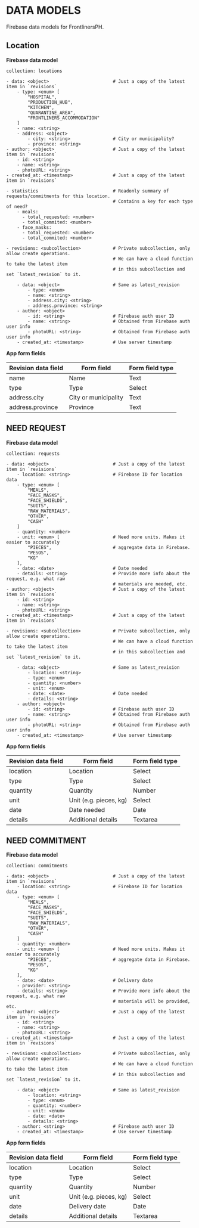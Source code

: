 # DATA MODELS

Firebase data models for FrontlinersPH.

## Location

**Firebase data model**

```
collection: locations

- data: <object>                        # Just a copy of the latest item in `revisions`
    - type: <enum> [
        "HOSPITAL",
        "PRODUCTION_HUB",
        "KITCHEN",
        "QUARANTINE_AREA",
        "FRONTLINERS_ACCOMMODATION"
    ]
    - name: <string>
    - address: <object>
        - city: <string>                # City or municipality?
        - province: <string>
- author: <object>                      # Just a copy of the latest item in `revisions`
    - id: <string>
    - name: <string>
    - photoURL: <string>
- created_at: <timestamp>               # Just a copy of the latest item in `revisions`

- statistics                            # Readonly summary of requests/commitments for this location.
                                        # Contains a key for each type of need?
    - meals:
      - total_requested: <number>
      - total_commited: <number>
    - face_masks:
      - total_requested: <number>
      - total_commited: <number>

- revisions: <subcollection>            # Private subcollection, only allow create operations.
                                        # We can have a cloud function to take the latest item
                                        # in this subcollection and set `latest_revision` to it.

    - data: <object>                    # Same as latest_revision
        - type: <enum>
        - name: <string>
        - address.city: <string>
        - address.province: <string>
    - author: <object>
        - id: <string>                  # Firebase auth user ID
        - name: <string>                # Obtained from Firebase auth user info
        - photoURL: <string>            # Obtained from Firebase auth user info
    - created_at: <timestamp>           # Use server timestamp
```

**App form fields**

| Revision data field | Form field           | Form field type |
| ------------------- | -------------------- | --------------- |
| name                | Name                 | Text            |
| type                | Type                 | Select          |
| address.city        | City or municipality | Text            |
| address.province    | Province             | Text            |

## NEED REQUEST

**Firebase data model**

```
collection: requests

- data: <object>                        # Just a copy of the latest item in `revisions`
    - location: <string>                # Firebase ID for location data
    - type: <enum> [
        "MEALS",
        "FACE_MASKS",
        "FACE_SHIELDS",
        "SUITS",
        "RAW_MATERIALS",
        "OTHER",
        "CASH"
    ]
    - quantity: <number>
    - unit: <enum> [                    # Need more units. Makes it easier to accurately
        "PIECES",                       # aggregate data in Firebase.
        "PESOS",
        "KG"
    ],
    - date: <date>                      # Date needed
    - details: <string>                 # Provide more info about the request, e.g. what raw
                                        # materials are needed, etc.
- author: <object>                      # Just a copy of the latest item in `revisions`
    - id: <string>
    - name: <string>
    - photoURL: <string>
- created_at: <timestamp>               # Just a copy of the latest item in `revisions`

- revisions: <subcollection>            # Private subcollection, only allow create operations.
                                        # We can have a cloud function to take the latest item
                                        # in this subcollection and set `latest_revision` to it.

    - data: <object>                    # Same as latest_revision
        - location: <string>
        - type: <enum>
        - quantity: <number>
        - unit: <enum>
        - date: <date>                  # Date needed
        - details: <string>
    - author: <object>
        - id: <string>                  # Firebase auth user ID
        - name: <string>                # Obtained from Firebase auth user info
        - photoURL: <string>            # Obtained from Firebase auth user info
    - created_at: <timestamp>           # Use server timestamp
```

**App form fields**

| Revision data field | Form field             | Form field type |
| ------------------- | ---------------------- | --------------- |
| location            | Location               | Select          |
| type                | Type                   | Select          |
| quantity            | Quantity               | Number          |
| unit                | Unit (e.g. pieces, kg) | Select          |
| date                | Date needed            | Date            |
| details             | Additional details     | Textarea        |

## NEED COMMITMENT

**Firebase data model**

```
collection: commitments

- data: <object>                        # Just a copy of the latest item in `revisions`
    - location: <string>                # Firebase ID for location data
    - type: <enum> [
        "MEALS",
        "FACE_MASKS",
        "FACE_SHIELDS",
        "SUITS",
        "RAW_MATERIALS",
        "OTHER",
        "CASH"
    ]
    - quantity: <number>
    - unit: <enum> [                    # Need more units. Makes it easier to accurately
        "PIECES",                       # aggregate data in Firebase.
        "PESOS",
        "KG"
    ],
    - date: <date>                      # Delivery date
    - provider: <string>
    - details: <string>                 # Provide more info about the request, e.g. what raw
                                        # materials will be provided, etc.
  - author: <object>                    # Just a copy of the latest item in `revisions`
    - id: <string>
    - name: <string>
    - photoURL: <string>
- created_at: <timestamp>               # Just a copy of the latest item in `revisions`

- revisions: <subcollection>            # Private subcollection, only allow create operations.
                                        # We can have a cloud function to take the latest item
                                        # in this subcollection and set `latest_revision` to it.

    - data: <object>                    # Same as latest_revision
        - location: <string>
        - type: <enum>
        - quantity: <number>
        - unit: <enum>
        - date: <date>
        - details: <string>
    - author: <string>                  # Firebase auth user ID
    - created_at: <timestamp>           # Use server timestamp
```

**App form fields**

| Revision data field | Form field             | Form field type |
| ------------------- | ---------------------- | --------------- |
| location            | Location               | Select          |
| type                | Type                   | Select          |
| quantity            | Quantity               | Number          |
| unit                | Unit (e.g. pieces, kg) | Select          |
| date                | Delivery date          | Date            |
| details             | Additional details     | Textarea        |

